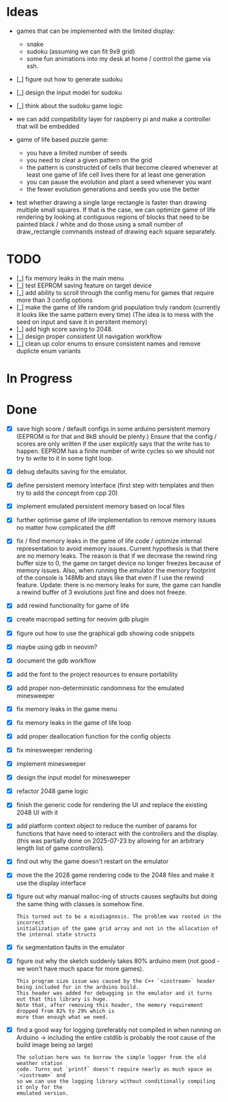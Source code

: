 # Ideas
- games that can be implemented with the limited display:
  - snake
  - sudoku (assuming we can fit 9x9 grid)
  - some fun animations
  into my desk at home / control the game via ssh.
- [_] figure out how to generate sudoku
- [_] design the input model for sudoku
- [_] think about the sudoku game logic
- we can add compatibility layer for raspberry pi and make a controller that will be embedded

- game of life based puzzle game:
  - you have a limited number of seeds
  - you need to clear a given pattern on the grid
  - the pattern is constructed of cells that become cleared whenever at least
    one game of life cell lives there for at least one generation
  - you can pause the evolution and plant a seed whenever you want
  - the fewer evolution generations and seeds you use the better

- test whether drawing a single large rectangle is faster than drawing multiple
  small squares. If that is the case, we can optimize game of life rendering by
  looking at contiguous regions of blocks that need to be painted black / white
  and do those using a small number of draw_rectangle commands instead of drawing
  each square separately.

# TODO
- [_] fix memory leaks in the main menu
- [_] test EEPROM saving feature on target device
- [_] add ability to scroll through the config menu for games that require more
      than 3 config options
- [_] make the game of life random grid population truly random (currently it looks
      like the same pattern every time) (The idea is to mess with the seed on input and save
      it in persitent memory)
- [_] add high score saving to 2048.
- [_] design proper consistent UI navigation workflow
- [_] clean up color enums to ensure consistent names and remove duplicte enum variants


# In Progress

# Done
- [x] save high score / default configs in some arduino persistent memory (EEPROM is for that and 8kB
  should be plenty.) Ensure that the config / scores are only written if the user
  explicitly says that the write has to happen. EEPROM has a finite number of write
  cycles so we should not try to write to it in some tight loop.
- [x] debug defaults saving for the emulator.
- [x] define persistent memory interface (first step with templates and then try to add the concept from cpp 20)
- [x] implement emulated persistent memory based on local files
- [x] further optimise game of life implementation to remove memory issues no matter
      how complicated the diff
- [x] fix / find memory leaks in the game of life code / optimize internal representation
      to avoid memory issues. Current hypothesis is that there are no memory leaks.
      The reason is that if we decrease the rewind ring buffer size to 0, the
      game on target device no longer freezes because of memory issues. Also, when
      running the emulator the memory footprint of the console is 148Mb and stays
      like that even if I use the rewind feature.
      Update: there is no memory leaks for sure, the game can handle a rewind buffer
      of 3 evolutions just fine and does not freeze.
- [x] add rewind functionality for game of life
- [x] create macropad setting for neovim gdb plugin
- [x] figure out how to use the graphical gdb showing code snippets
- [x] maybe using gdb in neovim?
- [x] document the gdb workflow
- [x] add the font to the project resources to ensure portability
- [x] add proper non-deterministic randomness for the emulated minesweeper
- [x] fix memory leaks in the game menu
- [x] fix memory leaks in the game of life loop
- [x] add proper deallocation function for the config objects
- [x] fix minesweeper rendering
- [x] implement minesweeper
- [x] design the input model for minesweeper
- [x] refactor 2048 game logic
- [x] finish the generic code for rendering the UI and replace the existing 2048 UI with it
- [x] add platform context object to reduce the number of params for functions
      that have need to interact with the controllers and the display.
      (this was partially done on 2025-07-23 by allowing for an arbitrary length
      list of game controllers).
- [x] find out why the game doesn't restart on the emulator
- [x] move the the 2028 game rendering code to the 2048 files and make it use the
      display interface

- [x] figure out why manual malloc-ing of structs causes segfaults but doing the
      same thing with classes is somehow fine.

      This turned out to be a misdiagnosis. The problem was rooted in the incorrect
      initialization of the game grid array and not in the allocation of the internal state structs

- [x] fix segmentation faults in the emulator

- [x] figure out why the sketch suddenly takes 80% arduino mem (not good - we won't have much space for more games).

      This program size issue was caused by the C++ `<iostream>` header being included for in the arduino build.
      This header was added for debugging in the emulator and it turns out that this library is huge.
      Note that, after removing this header, the memory requirement dropped from 82% to 29% which is
      more than enough what we need.

- [x] find a good way for logging (preferably not compiled in when running on
      Arduino -> including the entire cstdlib is probably the root cause of the
      build image being so large)

      The solution here was to borrow the simple logger from the old weather station
      code. Turns out `printf` doesn't require nearly as much space as `<iostream>` and
      so we can use the logging library without conditionally compiling it only for the
      emulated version.
